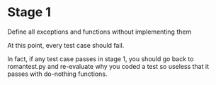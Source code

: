 # Stage 1 

Define all exceptions and functions without implementing them

At this point, every test case should fail. 

In fact, if any test case passes in stage 1, you should go back to romantest.py and re-evaluate why you coded a test so useless that it passes with do-nothing functions.
